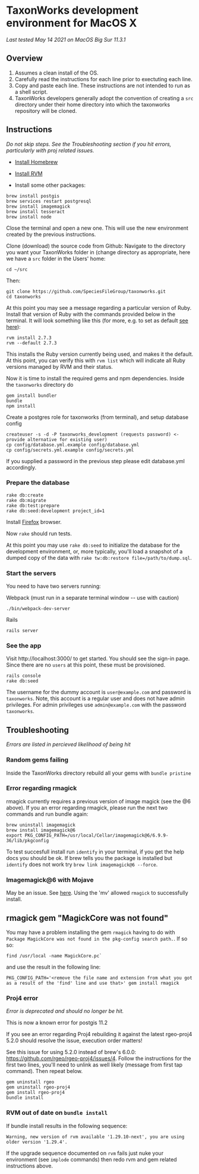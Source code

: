 # TaxonWorks development environment for MacOS X 

_Last tested May 14 2021 on MacOS Big Sur 11.3.1_

## Overview

1. Assumes a clean install of the OS.
2. Carefully read the instructions for each line prior to exectuting each line.
3. Copy and paste each line. These instructions are not intended to run as a shell script.
4. TaxonWorks developers generally adopt the convention of creating a `src` directory under their home directory into
 which the taxonworks repository will be cloned.

## Instructions

_Do not skip steps.  See the Troubleshooting section if you hit errors, particularly with proj related issues._

* [Install Homebrew](https://brew.sh/)
* [Install RVM](https://rvm.io/rvm/install)

* Install some other packages:
```
brew install postgis
brew services restart postgresql
brew install imagemagick
brew install tesseract
brew install node
```

Close the terminal and open a new one. This will use the new environment created by the previous instructions.

Clone (download) the source code from Github:
Navigate to the directory you want your TaxonWorks folder in (change directory as appropriate, here we have a `src` folder in the Users' home:
```
cd ~/src
```
Then:
```
git clone https://github.com/SpeciesFileGroup/taxonworks.git
cd taxonworks
```

At this point you may see a message regarding a particular version of Ruby. Install that version of Ruby with the commands provided below in the terminal. It will look something like this (for more, e.g. to set as default [see here](https://rvm.io/rubies/default)):
```
rvm install 2.7.3
rvm --default 2.7.3
```
This installs the Ruby version currently being used, and makes it the default.  At this point,
 you can verify this with `rvm list` which will indicate all Ruby versions managed by RVM and their status.


Now it is time to install the required gems and npm dependencies.  Inside the `taxonworks` directory do
```
gem install bundler
bundle
npm install
```

Create a postgres role for taxonworks (from terminal), and setup database config
```
createuser -s -d -P taxonworks_development (requests password) <- provide alternative for existing user)
cp config/database.yml.example config/database.yml
cp config/secrets.yml.example config/secrets.yml
```
If you supplied a password in the previous step please edit database.yml accordingly.

### Prepare the database
```
rake db:create
rake db:migrate
rake db:test:prepare
rake db:seed:development project_id=1
```

Install [Firefox](https://www.firefox.com/) browser.

Now `rake` should run tests.

At this point you may use `rake db:seed` to initialize the database for the development environment, or, more typically, you'll load a snapshot of a dumped copy of the data with `rake tw:db:restore file=/path/to/dump.sql`.

### Start the servers

You need to have two servers running:

Webpack (must run in a separate terminal window -- use with caution)
```
./bin/webpack-dev-server
```
Rails 
```
rails server
```

### See the app

Visit http://localhost:3000/ to get started.  You should see the sign-in page.  Since there are no `users` at this point, these must be provisioned.
```apple js
rails console
rake db:seed
```

The username for the dummy account is `user@example.com` and password is `taxonworks`. Note, this account is a regular user and does not have admin privileges. For admin privileges use `admin@example.com` with the password `taxonworks`.

## Troubleshooting

_Errors are listed in percieved likelihood of being hit_

### Random gems failing

Inside the TaxonWorks directory rebuild all your gems with `bundle pristine` 

### Error regarding rmagick

rmagick currently requires a previous version of image magick (see the @6 above).
If you an error regarding rmagick, please run the next two commands and run bundle again:
```
brew uninstall imagemagick
brew install imagemagick@6
export PKG_CONFIG_PATH=/usr/local/Cellar/imagemagick@6/6.9.9-36/lib/pkgconfig
```

To test succesfull install run `identify` in your terminal, if you get the help docs you should be ok.  If brew tells you the package is installed but `identify` does not work try `brew link imagemagick@6 --force`.

### Imagemagick@6 with Mojave
May be an issue. See [here](https://github.com/rmagick/rmagick/issues/1153#issuecomment-598203790).  Using the 'mv' allowed `rmagick` to successfully install.

## rmagick gem "MagickCore was not found"
You may have a problem installing the gem `rmagick` having to do with `Package MagickCore was not found in the pkg-config search path.`. If so so:
```
find /usr/local -name MagickCore.pc`
```
and use the result in the following line: 
```
PKG_CONFIG_PATH='<remove the file name and extension from what you got as a result of the 'find' line and use that>' gem install rmagick
```

### Proj4 error
_Error is deprecated and should no longer be hit._

This is now a known error for postgis 11.2

If you see an error regarding Proj4 rebuilding it against the latest rgeo-proj4 5.2.0 should resolve the issue, execution order matters! 

See this issue for using 5.2.0 instead of brew's 6.0.0: https://github.com/rgeo/rgeo-proj4/issues/4.  Follow the instructions for the first two lines, you'll need to unlink as well likely (message from first tap command).  Then repeat below.

```
gem uninstall rgeo
gem uninstall rgeo-proj4
gem install rgeo-proj4
bundle install
```

### RVM out of date on `bundle install`
If bundle install results in the following sequence:
```
Warning, new version of rvm available '1.29.10-next', you are using older version '1.29.4'.
```
If the upgrade sequence documented on `rvm` fails just nuke your environment (see `implode` commands) then redo rvm and gem related instructions above.
